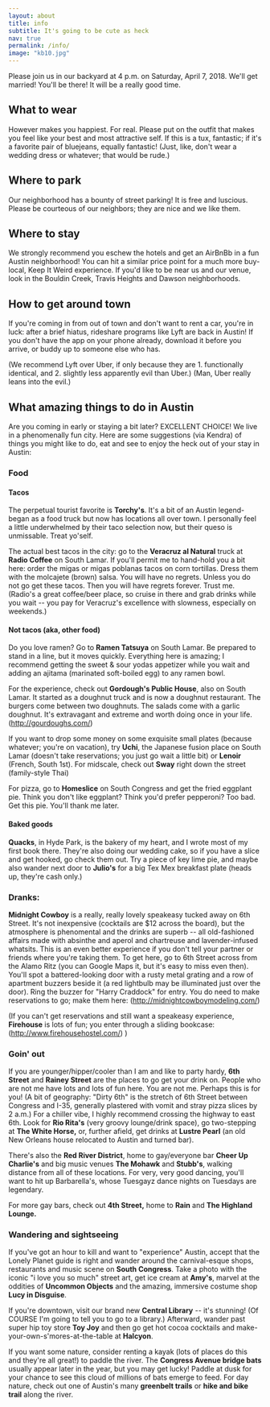```yaml
---
layout: about
title: info
subtitle: It's going to be cute as heck
nav: true
permalink: /info/
image: "kb10.jpg"
---
```


Please join us in our backyard at 4 p.m. on Saturday, April 7, 2018. We'll get married! You'll be there! It will be a really good time.

## What to wear
However makes you happiest. For real. Please put on the outfit that makes you feel like your best and most attractive self. If this is a tux, fantastic; if it's a favorite pair of bluejeans, equally fantastic! (Just, like, don't wear a wedding dress or whatever; that would be rude.)

## Where to park
Our neighborhood has a bounty of street parking! It is free and luscious. Please be courteous of our neighbors; they are nice and we like them.

## Where to stay
We strongly recommend you eschew the hotels and get an AirBnBb in a fun Austin neighborhood! You can hit a similar price point for a much more buy-local, Keep It Weird experience. If you'd like to be near us and our venue, look in the Bouldin Creek, Travis Heights and Dawson neighborhoods.

## How to get around town
If you're coming in from out of town and don't want to rent a car, you're in luck: after a brief hiatus, rideshare programs like Lyft are back in Austin! If you don't have the app on your phone already, download it before you arrive, or buddy up to someone else who has. 

(We recommend Lyft over Uber, if only because they are 1. functionally identical, and 2. slightly less apparently evil than Uber.) (Man, Uber really leans into the evil.)

## What amazing things to do in Austin
Are you coming in early or staying a bit later? EXCELLENT CHOICE! We live in a phenomenally fun city. Here are some suggestions (via Kendra) of things you might like to do, eat and see to enjoy the heck out of your stay in Austin:

### Food
#### Tacos 
The perpetual tourist favorite is **Torchy's**. It's a bit of an Austin legend-began as a food truck but now has locations all over town. I personally feel a little underwhelmed by their taco selection now, but their queso is unmissable. Treat yo'self.

The actual best tacos in the city: go to the **Veracruz al Natural** truck at **Radio Coffee** on South Lamar. If you'll permit me to hand-hold you a bit here: order the migas or migas poblanas tacos on corn tortillas. Dress them with the molcajete (brown) salsa. You will have no regrets. Unless you do not go get these tacos. Then you will have regrets forever. Trust me. (Radio's a great coffee/beer place, so cruise in there and grab drinks while you wait -- you pay for Veracruz's excellence with slowness, especially on weekends.)

#### Not tacos (aka, other food)
Do you love ramen? Go to **Ramen Tatsuya** on South Lamar. Be prepared to stand in a line, but it moves quickly. Everything here is amazing; I recommend getting the sweet & sour yodas appetizer while you wait and adding an ajitama (marinated soft-boiled egg) to any ramen bowl. 

For the experience, check out **Gordough's Public House**, also on South Lamar. It started as a doughnut truck and is now a doughnut restaurant. The burgers come between two doughnuts. The salads come with a garlic doughnut. It's extravagant and extreme and worth doing once in your life. (http://gourdoughs.com/)

If you want to drop some money on some exquisite small plates (because whatever; you're on vacation), try **Uchi**, the Japanese fusion place on South Lamar (doesn't take reservations; you just go wait a little bit) or **Lenoir** (French, South 1st). For midscale, check out **Sway** right down the street (family-style Thai)

For pizza, go to **Homeslice** on South Congress and get the fried eggplant pie. Think you don't like eggplant? Think you'd prefer pepperoni? Too bad. Get this pie. You'll thank me later.

#### Baked goods
**Quacks**, in Hyde Park, is the bakery of my heart, and I wrote most of my first book there. They're also doing our wedding cake, so if you have a slice and get hooked, go check them out. Try a piece of key lime pie, and maybe also wander next door to **Julio's** for a big Tex Mex breakfast plate (heads up, they're cash only.)

### Dranks:
**Midnight Cowboy** is a really, really lovely speakeasy tucked away on 6th Street. It's not inexpensive (cocktails are $12 across the board), but the atmosphere is phenomental and the drinks are superb -- all old-fashioned affairs made with absinthe and aperol and chartreuse and lavender-infused whatsits. This is an even better experience if you don't tell your partner or friends where you're taking them. To get here, go to 6th Street across from the Alamo Ritz (you can Google Maps it, but it's easy to miss even then). You'll spot a battered-looking door with a rusty metal grating and a row of apartment buzzers beside it (a red lightbulb may be illuminated just over the door). Ring the buzzer for "Harry Craddock" for entry. You do need to make reservations to go; make them here: (http://midnightcowboymodeling.com/)

(If you can't get reservations and still want a speakeasy experience, **Firehouse** is lots of fun; you enter through a sliding bookcase: (http://www.firehousehostel.com/) )

### Goin' out
If you are younger/hipper/cooler than I am and like to party hardy, **6th Street** and **Rainey Street** are the places to go get your drink on. People who are not me have lots and lots of fun here. You are not me. Perhaps this is for you! (A bit of geography: "Dirty 6th" is the stretch of 6th Street between Congress and I-35, generally plastered with vomit and stray pizza slices by 2 a.m.) For a chiller vibe, I highly recommend crossing the highway to east 6th. Look for **Rio Rita's** (very groovy lounge/drink space), go two-stepping at **The White Horse,** or, further afield, get drinks at **Lustre Pearl** (an old New Orleans house relocated to Austin and turned bar).

There's also the **Red River District**, home to gay/everyone bar **Cheer Up Charlie's** and big music venues **The Mohawk** and **Stubb's**, walking distance from all of these locations. For very, very good dancing, you'll want to hit up Barbarella's, whose Tuesgayz dance nights on Tuesdays are legendary.

For more gay bars, check out **4th Street,** home to **Rain** and **The Highland Lounge.**

### Wandering and sightseeing
If you've got an hour to kill and want to "experience" Austin, accept that the Lonely Planet guide is right and wander around the carnival-esque shops, restaurants and music scene on **South Congress**. Take a photo with the iconic "i love you so much" street art, get ice cream at **Amy's**, marvel at the oddities of **Uncommon Objects** and the amazing, immersive costume shop **Lucy in Disguise**.

If you're downtown, visit our brand new **Central Library** -- it's stunning! (Of COURSE I'm going to tell you to go to a library.) Afterward, wander past super hip toy store **Toy Joy** and then go get hot cocoa cocktails and make-your-own-s'mores-at-the-table at **Halcyon**.

If you want some nature, consider renting a kayak (lots of places do this and they're all great!) to paddle the river. The **Congress Avenue bridge bats** usually appear later in the year, but you may get lucky! Paddle at dusk for your chance to see this cloud of millions of bats emerge to feed. For day nature, check out one of Austin's many **greenbelt trails** or **hike and bike trail** along the river.
